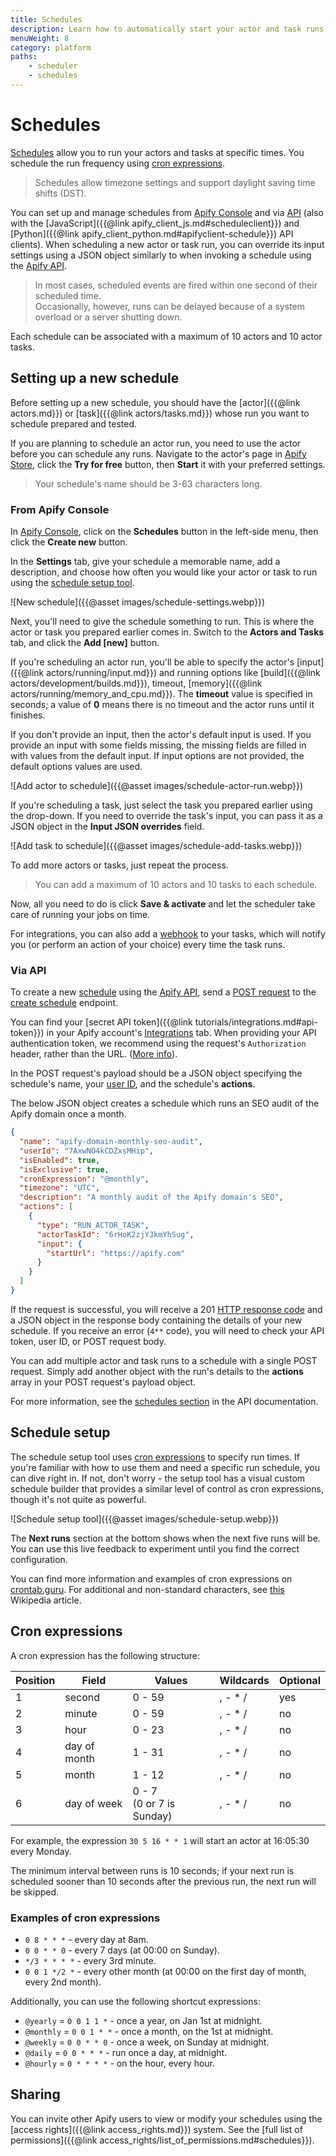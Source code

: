 ```yaml
---
title: Schedules
description: Learn how to automatically start your actor and task runs and the basics of cron expressions. Set up and manage your schedules from Apify Console or via API.
menuWeight: 8
category: platform
paths:
    - scheduler
    - schedules
---
```


# Schedules

[Schedules](https://console.apify.com/schedules) allow you to run your actors and tasks at specific times. You schedule the run frequency using [cron expressions](#cron-expressions).

> Schedules allow timezone settings and support daylight saving time shifts (DST).

You can set up and manage schedules from
[Apify Console](https://console.apify.com/schedules)
and via [API](https://docs.apify.com/api/v2#/reference/schedules)
(also with the
[JavaScript]({{@link apify_client_js.md#scheduleclient}}) and
[Python]({{@link apify_client_python.md#apifyclient-schedule}})
API clients).
When scheduling a new actor or task run, you can override its input settings using a JSON object similarly to when invoking a schedule using the [Apify API](https://docs.apify.com/api/v2#/reference/schedules/).

> In most cases, scheduled events are fired within one second of their scheduled time. <br/>
> Occasionally, however, runs can be delayed because of a system overload or a server shutting down.

Each schedule can be associated with a maximum of 10 actors and 10 actor tasks.

## Setting up a new schedule

Before setting up a new schedule, you should have the [actor]({{@link actors.md}}) or [task]({{@link actors/tasks.md}}) whose run you want to schedule prepared and tested.

If you are planning to schedule an actor run, you need to use the actor before you can schedule any runs. Navigate to the actor's page in [Apify Store](https://apify.com/store), click the **Try for free** button, then **Start** it with your preferred settings.

> Your schedule's name should be 3-63 characters long.

### From Apify Console

In [Apify Console](https://console.apify.com/schedules), click on the **Schedules** button in the left-side menu, then click the **Create new** button.

In the **Settings** tab, give your schedule a memorable name, add a description, and choose how often you would like your actor or task to run using the [schedule setup tool](#schedule-setup).

![New schedule]({{@asset images/schedule-settings.webp}})

Next, you'll need to give the schedule something to run. This is where the actor or task you prepared earlier comes in. Switch to the **Actors and Tasks** tab, and click the **Add [new]** button.

If you're scheduling an actor run, you'll be able to specify the actor's [input]({{@link actors/running/input.md}}) and running options like
[build]({{@link actors/development/builds.md}}),
timeout,
[memory]({{@link actors/running/memory_and_cpu.md}}).
The **timeout** value is specified in seconds; a value of **0** means there is no timeout and the actor runs until it finishes.

 If you don't provide an input, then the actor's default input is used. If you provide an input with some fields missing, the missing fields are filled in with values from the default input. If input options are not provided, the default options values are used.

![Add actor to schedule]({{@asset images/schedule-actor-run.webp}})

If you're scheduling a task, just select the task you prepared earlier using the drop-down. If you need to override the task's input, you can pass it as a JSON object in the **Input JSON overrides** field.

![Add task to schedule]({{@asset images/schedule-add-tasks.webp}})

To add more actors or tasks, just repeat the process.

> You can add a maximum of 10 actors and 10 tasks to each schedule.

Now, all you need to do is click **Save & activate** and let the scheduler take care of running your jobs on time.

For integrations, you can also add a [webhook](https://docs.apify.com/webhooks) to your tasks, which will notify you (or perform an action of your choice) every time the task runs.

### Via API

To create a new [schedule](https://docs.apify.com/api/v2#/reference/schedules) using the [Apify API](https://docs.apify.com/api/v2#), send a [POST request](https://developer.mozilla.org/en-US/docs/Web/HTTP/Methods/POST) to the [create schedule](https://docs.apify.com/api/v2#/reference/schedules/schedules-collection/create-schedule) endpoint.

You can find your [secret API token]({{@link tutorials/integrations.md#api-token}}) in your Apify account's [Integrations](https://console.apify.com/account?tab=integrations) tab. When providing your API authentication token, we recommend using the request's `Authorization` header, rather than the URL. ([More info](/api/v2#/introduction/authentication)).

In the POST request's payload should be a JSON object specifying the schedule's name, your [user ID](https://console.apify.com/account#/integrations), and the schedule's **actions**.

The below JSON object creates a schedule which runs an SEO audit of the Apify domain once a month.

```json
{
  "name": "apify-domain-monthly-seo-audit",
  "userId": "7AxwNO4kCDZxsMHip",
  "isEnabled": true,
  "isExclusive": true,
  "cronExpression": "@monthly",
  "timezone": "UTC",
  "description": "A monthly audit of the Apify domain's SEO",
  "actions": [
    {
      "type": "RUN_ACTOR_TASK",
      "actorTaskId": "6rHoK2zjYJkmYhSug",
      "input": {
        "startUrl": "https://apify.com"
      }
    }
  ]
}
```

If the request is successful, you will receive a 201 [HTTP response code](https://developer.mozilla.org/en-US/docs/Web/HTTP/Status) and a JSON object in the response body containing the details of your new schedule. If you receive an error (`4**` code), you will need to check your API token, user ID, or POST request body.

You can add multiple actor and task runs to a schedule with a single POST request. Simply add another object with the run's details to the **actions** array in your POST request's payload object.

For more information, see the [schedules section](https://docs.apify.com/api/v2#/reference/schedules/schedule-object/get-schedule) in the API documentation.

## Schedule setup

The schedule setup tool uses [cron expressions](https://en.wikipedia.org/wiki/Cron#CRON_expression) to specify run times. If you're familiar with how to use them and need a specific run schedule, you can dive right in. If not, don't worry - the setup tool has a visual custom schedule builder that provides a similar level of control as cron expressions, though it's not quite as powerful.

![Schedule setup tool]({{@asset images/schedule-setup.webp}})

The **Next runs** section at the bottom shows when the next five runs will be. You can use this live feedback to experiment until you find the correct configuration.

You can find more information and examples of cron expressions on [crontab.guru](http://crontab.guru/). For additional and non-standard characters, see [this](https://en.wikipedia.org/wiki/Cron#CRON_expression) Wikipedia article.

## Cron expressions

A cron expression has the following structure:

| Position | Field        | Values                         | Wildcards | Optional |
|----------|--------------|--------------------------------|-----------|----------|
| 1        | second       | 0 - 59                         | , - * /   | yes      |
| 2        | minute       | 0 - 59                         | , - * /   | no       |
| 3        | hour         | 0 - 23                         | , - * /   | no       |
| 4        | day of month | 1 - 31                         | , - * /   | no       |
| 5        | month        | 1 - 12                         | , - * /   | no       |
| 6        | day of week  | 0 - 7 <br/> (0 or 7 is Sunday) | , - * /   | no       |

For example, the expression `30 5 16 * * 1` will start an actor at 16:05:30 every Monday.

The minimum interval between runs is 10 seconds; if your next run is scheduled sooner than 10 seconds after the previous run, the next run will be skipped.

### Examples of cron expressions

- `0 8 * * *`  -  every day at 8am.
- `0 0 * * 0` - every 7 days (at 00:00 on Sunday).
- `*/3 * * * *` - every 3rd minute.
- `0 0 1 */2 *` - every other month (at 00:00 on the first day of month, every 2nd month).

Additionally, you can use the following shortcut expressions:

- `@yearly` = `0 0 1 1 *` - once a year, on Jan 1st at midnight.
- `@monthly` = `0 0 1 * *` - once a month, on the 1st at midnight.
- `@weekly` = `0 0 * * 0` - once a week, on Sunday at midnight.
- `@daily` = `0 0 * * *` - run once a day, at midnight.
- `@hourly` = `0 * * * *` - on the hour, every hour.

## Sharing

You can invite other Apify users to view or modify your schedules using the [access rights]({{@link access_rights.md}}) system. See the [full list of permissions]({{@link access_rights/list_of_permissions.md#schedules}}).
